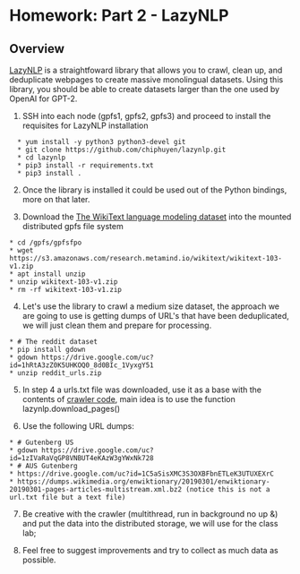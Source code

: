 # Homework: Part 2 - LazyNLP

## Overview

[LazyNLP](https://github.com/chiphuyen/lazynlp) is a straightfoward library that allows you to crawl, clean up, and deduplicate webpages to create massive monolingual datasets. Using this library, you should be able to create datasets larger than the one used by OpenAI for GPT-2.


1. SSH into each node (gpfs1, gpfs2, gpfs3) and proceed to install the requisites for LazyNLP installation
```
  * yum install -y python3 python3-devel git
  * git clone https://github.com/chiphuyen/lazynlp.git
  * cd lazynlp
  * pip3 install -r requirements.txt
  * pip3 install .
 ``` 
2. Once the library is installed it could be used out of the Python bindings, more on that later.

3. Download the [The WikiText language modeling dataset](https://www.salesforce.com/products/einstein/ai-research/the-wikitext-dependency-language-modeling-dataset/) into the mounted distributed gpfs file system
  ```
  * cd /gpfs/gpfsfpo
  * wget https://s3.amazonaws.com/research.metamind.io/wikitext/wikitext-103-v1.zip
  * apt install unzip
  * unzip wikitext-103-v1.zip
  * rm -rf wikitext-103-v1.zip
  ```
4. Let's use the library to crawl a medium size dataset, the approach we are going to use is getting dumps of URL's that have been deduplicated, we will just clean them and prepare for processing.
  ```
  * # The reddit dataset
  * pip install gdown
  * gdown https://drive.google.com/uc?id=1hRtA3zZ0K5UHKOQ0_8d0BIc_1VyxgY51
  * unzip reddit_urls.zip
  ```
5. In step 4 a urls.txt file was downloaded, use it as a base with the contents of [crawler code](https://github.com/MIDS-scaling-up/v2/blob/master/week12/hw/crawler.py), main idea is to use the function lazynlp.download_pages()

6. Use the following URL dumps:
 ```
 * # Gutenberg US
 * gdown https://drive.google.com/uc?id=1zIVaRaVqGP8VNBUT4eKAzW3gYWxNk728
 * # AUS Gutenberg
 * https://drive.google.com/uc?id=1C5aSisXMC3S3OXBFbnETLeK3UTUXEXrC
 * https://dumps.wikimedia.org/enwiktionary/20190301/enwiktionary-20190301-pages-articles-multistream.xml.bz2 (notice this is not a url.txt file but a text file)
  ```
7. Be creative with the crawler (multithread, run in background no up &) and put the data into the distributed storage, we will use for the class lab;

8. Feel free to suggest improvements and try to collect as much data as possible.


